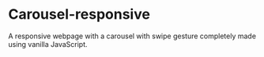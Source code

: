 # Carousel-responsive
A responsive webpage with a carousel with swipe gesture completely made using vanilla JavaScript.
